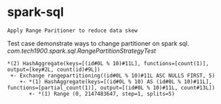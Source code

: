 # spark-sql
`Apply Range Paritioner to reduce data skew`
  
Test case demonstrate ways to change partitioner on spark sql.
_com.tech1900.spark.sql.RangePartitionStrategyTest_


```
*(2) HashAggregate(keys=[(id#0L % 10)#11L], functions=[count(1)], output=[key#2L, count(id)#9L])
 +- Exchange rangepartitioning((id#0L % 10)#11L ASC NULLS FIRST, 5)
    +- *(1) HashAggregate(keys=[(id#0L % 10) AS (id#0L % 10)#11L], functions=[partial_count(1)], output=[(id#0L % 10)#11L, count#13L])
       +- *(1) Range (0, 2147483647, step=1, splits=5)
```